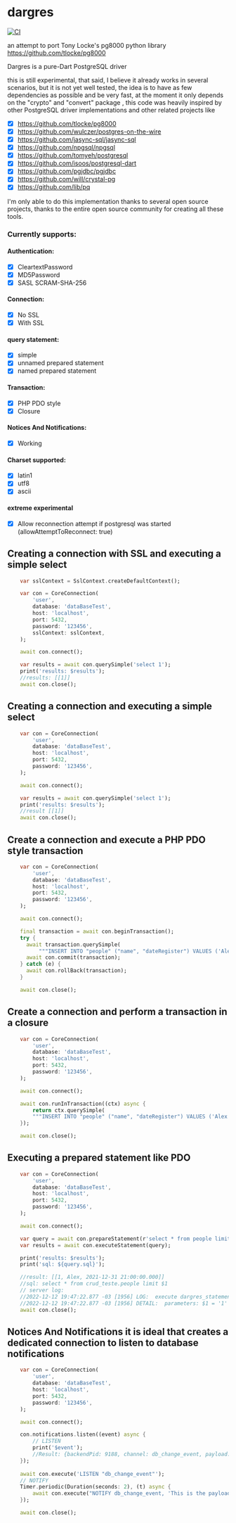 # dargres
[![CI](https://github.com/insinfo/pg8000/actions/workflows/dart.yml/badge.svg)](https://github.com/insinfo/pg8000/actions/workflows/dart.yml)

an attempt to port Tony Locke's pg8000 python library https://github.com/tlocke/pg8000

Dargres is a pure-Dart PostgreSQL driver


this is still experimental, that said, I believe it already works in several scenarios, but it is not yet well tested, the idea is to have as few dependencies as possible and be very fast, at the moment it only depends on the "crypto" and "convert" package , this code was heavily inspired by other PostgreSQL driver implementations and other related projects like

- [x] https://github.com/tlocke/pg8000
- [x] https://github.com/wulczer/postgres-on-the-wire
- [x] https://github.com/jasync-sql/jasync-sql
- [x] https://github.com/npgsql/npgsql
- [x] https://github.com/tomyeh/postgresql
- [x] https://github.com/isoos/postgresql-dart
- [x] https://github.com/pgjdbc/pgjdbc
- [x] https://github.com/will/crystal-pg
- [x] https://github.com/lib/pq

I'm only able to do this implementation thanks to several open source projects, thanks to the entire open source community for creating all these tools.

### Currently supports:

#### Authentication:
- [x] CleartextPassword
- [x] MD5Password
- [x] SASL SCRAM-SHA-256

#### Connection:
- [x] No SSL
- [x] With SSL

#### query statement:
- [x] simple 
- [x] unnamed prepared statement
- [x] named prepared statement 

#### Transaction:
- [x] PHP PDO style
- [x] Closure

#### Notices And Notifications:
- [x] Working

#### Charset supported:
- [x] latin1
- [x] utf8
- [x] ascii

#### extreme experimental
- [x] Allow reconnection attempt if postgresql was started (allowAttemptToReconnect: true)


## Creating a connection with SSL and executing a simple select
```dart
    var sslContext = SslContext.createDefaultContext();

    var con = CoreConnection(
        'user',
        database: 'dataBaseTest',
        host: 'localhost',
        port: 5432,
        password: '123456',    
        sslContext: sslContext,   
    );

    await con.connect();

    var results = await con.querySimple('select 1');
    print('results: $results');
    //results: [[1]]
    await con.close();

```

## Creating a connection and executing a simple select
```dart
    var con = CoreConnection(
        'user',
        database: 'dataBaseTest',
        host: 'localhost',
        port: 5432,
        password: '123456',       
    );

    await con.connect();

    var results = await con.querySimple('select 1');
    print('results: $results');
    //result [[1]]
    await con.close();

```

## Create a connection and execute a PHP PDO style transaction
```dart
    var con = CoreConnection(
        'user',
        database: 'dataBaseTest',
        host: 'localhost',
        port: 5432,
        password: '123456',       
    );

    await con.connect();

    final transaction = await con.beginTransaction();
    try {
      await transaction.querySimple(
          """INSERT INTO "people" ("name", "dateRegister") VALUES ('Alex', '2022-11-30 16:22:03') returning id""");
      await con.commit(transaction);
    } catch (e) {
      await con.rollBack(transaction);
    }

    await con.close();

```

## Create a connection and perform a transaction in a closure
```dart
    var con = CoreConnection(
        'user',
        database: 'dataBaseTest',
        host: 'localhost',
        port: 5432,
        password: '123456',       
    );

    await con.connect();

    await con.runInTransaction((ctx) async {
        return ctx.querySimple(
        """INSERT INTO "people" ("name", "dateRegister") VALUES ('Alex', '2022-11-30 16:22:03') returning id""");
    });

    await con.close();

```

## Executing a prepared statement like PDO
```dart
    var con = CoreConnection(
        'user',
        database: 'dataBaseTest',
        host: 'localhost',
        port: 5432,
        password: '123456',       
    );

    await con.connect();

    var query = await con.prepareStatement(r'select * from people limit $1',[1]); 
    var results = await con.executeStatement(query);

    print('results: $results');
    print('sql: ${query.sql}');

    //result: [[1, Alex, 2021-12-31 21:00:00.000]]
    //sql: select * from crud_teste.people limit $1
    // server log:
    //2022-12-12 19:47:22.877 -03 [1956] LOG:  execute dargres_statement_0: select * from crud_teste.people limit $1
    //2022-12-12 19:47:22.877 -03 [1956] DETAIL:  parameters: $1 = '1'
    await con.close();

```


## Notices And Notifications it is ideal that creates a dedicated connection to listen to database notifications
```dart
    var con = CoreConnection(
        'user',
        database: 'dataBaseTest',
        host: 'localhost',
        port: 5432,
        password: '123456',       
    );

    await con.connect();

    con.notifications.listen((event) async {
        // LISTEN
        print('$event');
        //Result: {backendPid: 9188, channel: db_change_event, payload: This is the payload}
    });
    
    await con.execute('LISTEN "db_change_event"');
    // NOTIFY
    Timer.periodic(Duration(seconds: 2), (t) async {
        await con.execute("NOTIFY db_change_event, 'This is the payload'");
    });

    await con.close();

```